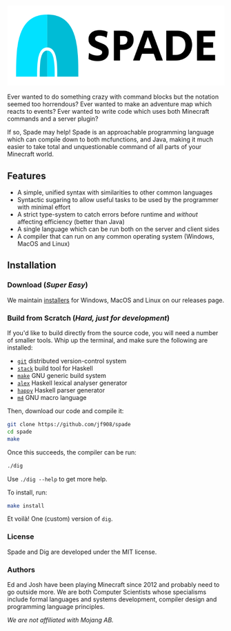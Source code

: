 <p align="center">
	<img src="./doc/img/spade_logo.svg" alt="Spade logo"/>
</p>

Ever wanted to do something crazy with command blocks but the notation seemed too horrendous?
Ever wanted to make an adventure map which reacts to events?
Ever wanted to write code which uses both Minecraft commands and a server plugin?

If so, Spade may help!
Spade is an approachable programming language which can compile down to both mcfunctions, and Java, making it much easier to take total and unquestionable command of all parts of your Minecraft world.

## Features

- A simple, unified syntax with similarities to other common languages
- Syntactic sugaring to allow useful tasks to be used by the programmer with minimal effort
- A strict type-system to catch errors before runtime and _without_ affecting efficiency (better than Java)
- A single language which can be run both on the server and client sides
- A compiler that can run on any common operating system (Windows, MacOS and Linux)

## Installation

### Download (_Super Easy_)

We maintain [installers][releases] for Windows, MacOS and Linux on our releases page.

### Build from Scratch (_Hard, just for development_)

If you'd like to build directly from the source code, you will need a number of smaller tools.
Whip up the terminal, and make sure the following are installed:

- [`git`][git] distributed version-control system
- [`stack`][stack] build tool for Haskell
- [`make`][make] GNU generic build system
- [`alex`][alex] Haskell lexical analyser generator
- [`happy`][happy] Haskell parser generator
- [`m4`][m4] GNU macro language

Then, download our code and compile it:

```bash
git clone https://github.com/jf908/spade
cd spade
make
```

Once this succeeds, the compiler can be run:

```bash
./dig
```

Use `./dig --help` to get more help.

To install, run:
```bash
make install
```

Et voilà!
One (custom) version of `dig`.

### License

Spade and Dig are developed under the MIT license.

### Authors

Ed and Josh have been playing Minecraft since 2012 and probably need to go outside more.
We are both Computer Scientists whose specialisms include formal languages and systems development, compiler design and programming language principles.

_We are not affiliated with Mojang AB._

[releases]: https://github.com/jf908/Spade/releases
[git]: https://git-scm.com
[stack]: https://docs.haskellstack.org/en/stable/README/
[make]: https://www.gnu.org/software/make/
[alex]: https://www.haskell.org/alex/
[happy]: https://www.haskell.org/happy/
[m4]: https://www.gnu.org/software/m4/
